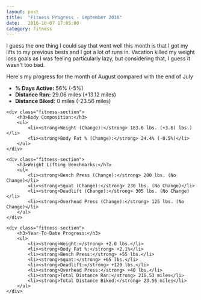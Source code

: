 ```yaml
---
layout: post
title:  "Fitness Progress - September 2016"
date:   2016-10-07 17:05:00
category: fitness
---
```


I guess the one thing I could say that went well this month is that I got my lifts to my previous bests and I got a lot of runs in.  Vacation killed my weight loss goals as I was feeling particularly lazy, but considering that, I guess it wasn't too bad.

Here's my progress for the month of August compared with the end of July

<div class="fitness-progress">
    <div class="fitness-section">
        <ul>
            <li><strong>% Days Active:</strong> 56% (-5%)</li>
            <li><strong>Distance Ran:</strong> 29.06 miles (+13.12 miles)</li>
            <li><strong>Distance Biked:</strong> 0 miles (-23.56 miles)</li>
        </ul>
    </div>

    <div class="fitness-section">
        <h3>Body Composition:</h3>
        <ul>
            <li><strong>Weight (Change):</strong> 183.6 lbs. (+3.6) lbs.)</li>
            <li><strong>Body Fat % (Change):</strong> 24.4% (-0.5%)</li>
        </ul>
    </div>

    <div class="fitness-section">
        <h3>Weight Lifting Benchmarks:</h3>
        <ul>
            <li><strong>Bench Press (Change):</strong> 200 lbs. (No Change)</li>
            <li><strong>Squat (Change):</strong> 230 lbs. (No Change)</li>
            <li><strong>Deadlift (Change):</strong> 305 lbs. (No Change)</li>
            <li><strong>Overhead Press (Change):</strong> 125 lbs. (No Change)</li>
        </ul>
    </div>

    <div class="fitness-section">
        <h3>Year-To-Date Progress:</h3>
        <ul>
            <li><strong>Weight:</strong> +2.0 lbs.</li>
            <li><strong>Body Fat %:</strong> +2.1%</li>
            <li><strong>Bench Press:</strong> +55 lbs.</li>
            <li><strong>Squat:</strong> +65 lbs.</li>
            <li><strong>Deadlift:</strong> +120 lbs.</li>
            <li><strong>Overhead Press:</strong> +40 lbs.</li>
            <li><strong>Total Distance Ran:</strong> 216.53 miles</li>
            <li><strong>Total Distance Biked:</strong> 23.56 miles</li>
        </ul>
    </div>
</div>